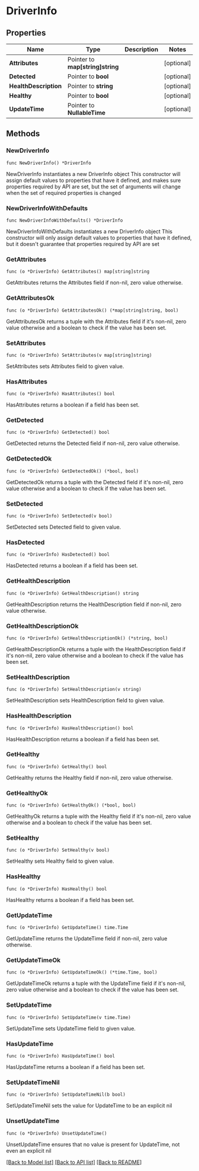 # DriverInfo

## Properties

Name | Type | Description | Notes
------------ | ------------- | ------------- | -------------
**Attributes** | Pointer to **map[string]string** |  | [optional] 
**Detected** | Pointer to **bool** |  | [optional] 
**HealthDescription** | Pointer to **string** |  | [optional] 
**Healthy** | Pointer to **bool** |  | [optional] 
**UpdateTime** | Pointer to **NullableTime** |  | [optional] 

## Methods

### NewDriverInfo

`func NewDriverInfo() *DriverInfo`

NewDriverInfo instantiates a new DriverInfo object
This constructor will assign default values to properties that have it defined,
and makes sure properties required by API are set, but the set of arguments
will change when the set of required properties is changed

### NewDriverInfoWithDefaults

`func NewDriverInfoWithDefaults() *DriverInfo`

NewDriverInfoWithDefaults instantiates a new DriverInfo object
This constructor will only assign default values to properties that have it defined,
but it doesn't guarantee that properties required by API are set

### GetAttributes

`func (o *DriverInfo) GetAttributes() map[string]string`

GetAttributes returns the Attributes field if non-nil, zero value otherwise.

### GetAttributesOk

`func (o *DriverInfo) GetAttributesOk() (*map[string]string, bool)`

GetAttributesOk returns a tuple with the Attributes field if it's non-nil, zero value otherwise
and a boolean to check if the value has been set.

### SetAttributes

`func (o *DriverInfo) SetAttributes(v map[string]string)`

SetAttributes sets Attributes field to given value.

### HasAttributes

`func (o *DriverInfo) HasAttributes() bool`

HasAttributes returns a boolean if a field has been set.

### GetDetected

`func (o *DriverInfo) GetDetected() bool`

GetDetected returns the Detected field if non-nil, zero value otherwise.

### GetDetectedOk

`func (o *DriverInfo) GetDetectedOk() (*bool, bool)`

GetDetectedOk returns a tuple with the Detected field if it's non-nil, zero value otherwise
and a boolean to check if the value has been set.

### SetDetected

`func (o *DriverInfo) SetDetected(v bool)`

SetDetected sets Detected field to given value.

### HasDetected

`func (o *DriverInfo) HasDetected() bool`

HasDetected returns a boolean if a field has been set.

### GetHealthDescription

`func (o *DriverInfo) GetHealthDescription() string`

GetHealthDescription returns the HealthDescription field if non-nil, zero value otherwise.

### GetHealthDescriptionOk

`func (o *DriverInfo) GetHealthDescriptionOk() (*string, bool)`

GetHealthDescriptionOk returns a tuple with the HealthDescription field if it's non-nil, zero value otherwise
and a boolean to check if the value has been set.

### SetHealthDescription

`func (o *DriverInfo) SetHealthDescription(v string)`

SetHealthDescription sets HealthDescription field to given value.

### HasHealthDescription

`func (o *DriverInfo) HasHealthDescription() bool`

HasHealthDescription returns a boolean if a field has been set.

### GetHealthy

`func (o *DriverInfo) GetHealthy() bool`

GetHealthy returns the Healthy field if non-nil, zero value otherwise.

### GetHealthyOk

`func (o *DriverInfo) GetHealthyOk() (*bool, bool)`

GetHealthyOk returns a tuple with the Healthy field if it's non-nil, zero value otherwise
and a boolean to check if the value has been set.

### SetHealthy

`func (o *DriverInfo) SetHealthy(v bool)`

SetHealthy sets Healthy field to given value.

### HasHealthy

`func (o *DriverInfo) HasHealthy() bool`

HasHealthy returns a boolean if a field has been set.

### GetUpdateTime

`func (o *DriverInfo) GetUpdateTime() time.Time`

GetUpdateTime returns the UpdateTime field if non-nil, zero value otherwise.

### GetUpdateTimeOk

`func (o *DriverInfo) GetUpdateTimeOk() (*time.Time, bool)`

GetUpdateTimeOk returns a tuple with the UpdateTime field if it's non-nil, zero value otherwise
and a boolean to check if the value has been set.

### SetUpdateTime

`func (o *DriverInfo) SetUpdateTime(v time.Time)`

SetUpdateTime sets UpdateTime field to given value.

### HasUpdateTime

`func (o *DriverInfo) HasUpdateTime() bool`

HasUpdateTime returns a boolean if a field has been set.

### SetUpdateTimeNil

`func (o *DriverInfo) SetUpdateTimeNil(b bool)`

 SetUpdateTimeNil sets the value for UpdateTime to be an explicit nil

### UnsetUpdateTime
`func (o *DriverInfo) UnsetUpdateTime()`

UnsetUpdateTime ensures that no value is present for UpdateTime, not even an explicit nil

[[Back to Model list]](../README.md#documentation-for-models) [[Back to API list]](../README.md#documentation-for-api-endpoints) [[Back to README]](../README.md)


